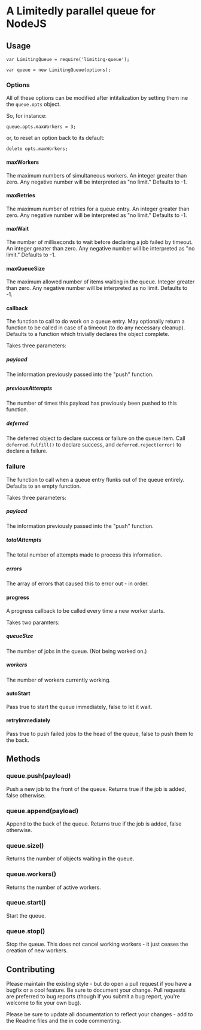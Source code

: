 # A Limitedly parallel queue for NodeJS

## Usage

    var LimitingQueue = require('limiting-queue');

    var queue = new LimitingQueue(options);

### Options

All of these options can be modified after intitalization by setting them ine the `queue.opts` object.

So, for instance:

    queue.opts.maxWorkers = 3;

or, to reset an option back to its default:

    delete opts.maxWorkers;

#### maxWorkers
        
The maximum numbers of simultaneous workers.  An integer greater than 
zero.  Any negative number will be interpreted as "no limit."
Defaults to -1.
        
#### maxRetries

The maximum number of retries for a queue entry.  An integer greater than 
zero.  Any negative number will be interpreted as "no limit."
Defaults to -1.

#### maxWait

The number of milliseconds to wait before declaring a job failed by 
timeout.  An integer greater than zero.  Any negative number will be 
interpreted as "no limit."
Defaults to -1.

#### maxQueueSize

The maximum allowed number of items waiting in the queue.  Integer greater than zero.  Any negative number will
be interpreted as no limit.
Defaults to -1.

#### callback

The function to call to do work on a queue entry.
May optionally return a function to be called in case of a timeout (to do any necessary cleanup).
Defaults to a function which trivially declares the object complete.

Takes three parameters:

##### payload

The information previously passed into the "push" function.

##### previousAttempts 

The number of times this payload has previously been pushed to this function.

##### deferred 
The deferred object to declare success or failure on the queue item.  Call `deferred.fulfill()` to
declare success, and `deferred.reject(error)` to declare a failure.

### failure

The function to call when a queue entry flunks out of the queue entirely.  
Defaults to an empty function.

Takes three parameters:

##### payload 

The information previously passed into the "push" function.

##### totalAttempts 

The total number of attempts made to process this information.

##### errors 

The array of errors that caused this to error out - in order.
        
#### progress

A progress callback to be called every time a new worker starts.

Takes two paramters:

##### queueSize

The number of jobs in the queue. (Not being worked on.)

##### workers 

The number of workers currently working.

#### autoStart

Pass true to start the queue immediately, false to let it wait.
    
#### retryImmediately
    
Pass true to push failed jobs to the head of the queue, false to push them to the back.

## Methods

### queue.push(payload)

Push a new job to the front of the queue.
Returns true if the job is added, false otherwise.

### queue.append(payload)

Append to the back of the queue.
Returns true if the job is added, false otherwise.

### queue.size()

Returns the number of objects waiting in the queue.

### queue.workers()

Returns the number of active workers.

### queue.start()

Start the queue.

### queue.stop()

Stop the queue.  This does not cancel working workers - it just ceases the creation of new workers.

## Contributing

Please maintain the existing style - but do open a pull request if you have a bugfix or a cool feature.
Be sure to document your change.  Pull requests are preferred to bug reports (though if you submit a bug
report, you're welcome to fix your own bug).

Please be sure to update all documentation to reflect your changes - add to the Readme files and the in
code commenting.
